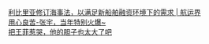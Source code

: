   
[利比里亚修订海事法，以满足新船舶融资环境下的需求 | 航运界](http://www.dianyue.me/archives/171/cv8wpbmvluwcjzpu/)  
[用心良苦-张宇，当年特别火爆~](http://www.dianyue.me/archives/673/b86pdop13kwa1q99/)  
[把王菲惹哭，他的胆子也太大了吧](http://www.dianyue.me/archives/889/7fx7hzgam1yso5e9/)